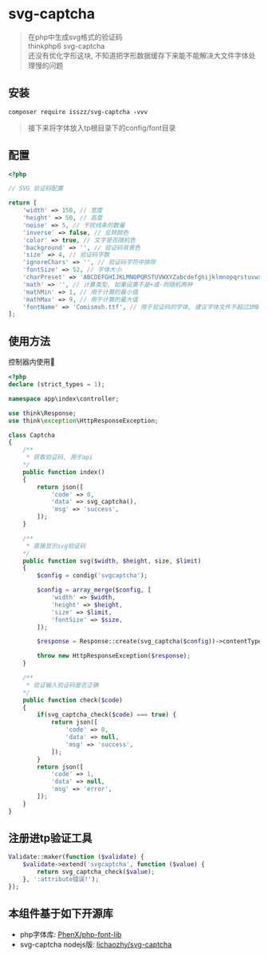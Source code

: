 

# svg-captcha
> 在php中生成svg格式的验证码  
> thinkphp6 svg-captcha  
> 还没有优化字形这块, 不知道把字形数据缓存下来能不能解决大文件字体处理慢的问题

## 安装

```shell
composer require isszz/svg-captcha -vvv
```

> 接下来将字体放入tp根目录下的config/font目录

## 配置

```php
<?php

// SVG 验证码配置

return [
    'width' => 150, // 宽度
    'height' => 50, // 高度
    'noise' => 5, // 干扰线条的数量
    'inverse' => false, // 反转颜色
    'color' => true, // 文字是否随机色
    'background' => '', // 验证码背景色
    'size' => 4, // 验证码字数
    'ignoreChars' => '', // 验证码字符中排除
    'fontSize' => 52, // 字体大小
    'charPreset' => 'ABCDEFGHIJKLMNOPQRSTUVWXYZabcdefghijklmnopqrstuvwxyz0123456789', // 预设随机字符
    'math' => '', // 计算类型, 如果设置不是+或-则随机两种
    'mathMin' => 1, // 用于计算的最小值
    'mathMax' => 9, // 用于计算的最大值
    'fontName' => 'Comismsh.ttf', // 用于验证码的字体, 建议字体文件不超过3MB
];
```

## 使用方法

控制器内使用🌰

```php
<?php
declare (strict_types = 1);

namespace app\index\controller;

use think\Response;
use think\exception\HttpResponseException;

class Captcha
{
    /**
     * 获取验证码, 用于api
    */
    public function index()
    {
        return json([
            'code' => 0,
            'data' => svg_captcha(),
            'msg' => 'success',
        ]);
    }

    /**
     * 直接显示svg验证码
    */
    public function svg($width, $height, size, $limit)
    {   
        $config = condig('svgcaptcha');

        $config = array_merge($config, [
            'width' => $width,
            'height' => $height,
            'size' => $limit,
            'fontSize' => $size,
        ]);

        $response = Response::create(svg_captcha($config))->contentType('image/svg+xml');

        throw new HttpResponseException($response);
    }

    /**
     * 验证输入验证码是否正确
    */
    public function check($code)
    {
        if(svg_captcha_check($code) === true) {
            return json([
                'code' => 0,
                'data' => null,
                'msg' => 'success',
            ]);
        }
        return json([
            'code' => 1,
            'data' => null,
            'msg' => 'error',
        ]);
    }
}

```

## 注册进tp验证工具

```php
Validate::maker(function ($validate) {
    $validate->extend('svgcaptcha', function ($value) {
        return svg_captcha_check($value);
    }, ':attribute错误!');
});
```

## 本组件基于如下开源库

- php字体库: [PhenX/php-font-lib](https://github.com/PhenX/php-font-lib)
- svg-captcha nodejs版: [lichaozhy/svg-captcha](https://github.com/lichaozhy/svg-captcha)
